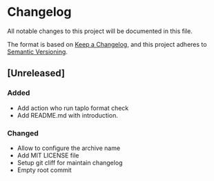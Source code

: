 # Changelog

All notable changes to this project will be documented in this file.

The format is based on [Keep a Changelog](https://keepachangelog.com/en/1.0.0/),
and this project adheres to [Semantic Versioning](https://semver.org/spec/v2.0.0.html).

## [Unreleased]

### Added

- Add action who run taplo format check
- Add README.md with introduction.

### Changed

- Allow to configure the archive name
- Add MIT LICENSE file
- Setup git cliff for maintain changelog
- Empty root commit

